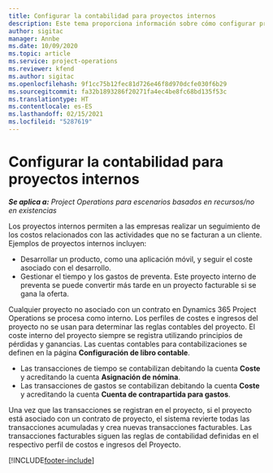 ```yaml
---
title: Configurar la contabilidad para proyectos internos
description: Este tema proporciona información sobre cómo configurar prácticas de contabilidad para proyectos internos en Project Operations.
author: sigitac
manager: Annbe
ms.date: 10/09/2020
ms.topic: article
ms.service: project-operations
ms.reviewer: kfend
ms.author: sigitac
ms.openlocfilehash: 9f1cc75b12fec81d726e46f8d970dcfe030f6b29
ms.sourcegitcommit: fa32b1893286f20271fa4ec4be8fc68bd135f53c
ms.translationtype: HT
ms.contentlocale: es-ES
ms.lasthandoff: 02/15/2021
ms.locfileid: "5287619"
---
```

# <a name="configure-accounting-for-internal-projects"></a>Configurar la contabilidad para proyectos internos

_**Se aplica a:** Project Operations para escenarios basados en recursos/no en existencias_

Los proyectos internos permiten a las empresas realizar un seguimiento de los costos relacionados con las actividades que no se facturan a un cliente. Ejemplos de proyectos internos incluyen:

- Desarrollar un producto, como una aplicación móvil, y seguir el coste asociado con el desarrollo.
- Gestionar el tiempo y los gastos de preventa. Este proyecto interno de preventa se puede convertir más tarde en un proyecto facturable si se gana la oferta.

Cualquier proyecto no asociado con un contrato en Dynamics 365 Project Operations se procesa como interno. Los perfiles de costes e ingresos del proyecto no se usan para determinar las reglas contables del proyecto. El coste interno del proyecto siempre se registra utilizando principios de pérdidas y ganancias. Las cuentas contables para contabilizaciones se definen en la página **Configuración de libro contable**.

- Las transacciones de tiempo se contabilizan debitando la cuenta **Coste** y acreditando la cuenta **Asignación de nómina**.
- Las transacciones de gastos se contabilizan debitando la cuenta **Coste** y acreditando la cuenta **Cuenta de contrapartida para gastos**.

Una vez que las transacciones se registran en el proyecto, si el proyecto está asociado con un contrato de proyecto, el sistema revierte todas las transacciones acumuladas y crea nuevas transacciones facturables. Las transacciones facturables siguen las reglas de contabilidad definidas en el respectivo perfil de costos e ingresos del Proyecto.




[!INCLUDE[footer-include](../includes/footer-banner.md)]